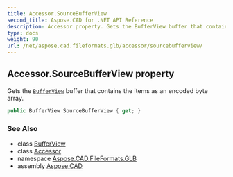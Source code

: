```yaml
---
title: Accessor.SourceBufferView
second_title: Aspose.CAD for .NET API Reference
description: Accessor property. Gets the BufferView buffer that contains the items as an encoded byte array
type: docs
weight: 90
url: /net/aspose.cad.fileformats.glb/accessor/sourcebufferview/
---
```

## Accessor.SourceBufferView property

Gets the [`BufferView`](../../bufferview/) buffer that contains the items as an encoded byte array.

```csharp
public BufferView SourceBufferView { get; }
```

### See Also

* class [BufferView](../../bufferview/)
* class [Accessor](../)
* namespace [Aspose.CAD.FileFormats.GLB](../../accessor/)
* assembly [Aspose.CAD](../../../)


